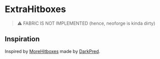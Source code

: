 # ExtraHitboxes

> ⚠️ FABRIC IS NOT IMPLEMENTED (hence, neoforge is kinda dirty)

## Inspiration

Inspired by [MoreHitboxes](https://github.com/DarkPred/MoreHitboxes) made by [DarkPred](https://github.com/DarkPred).
